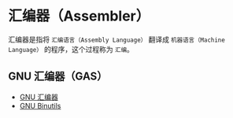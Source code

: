 # 汇编器（Assembler）

汇编器是指将 `汇编语言（Assembly Language）` 翻译成 `机器语言（Machine Language）` 的程序，这个过程称为 `汇编`。

## GNU 汇编器（GAS）

* [GNU 汇编器](https://zh.wikipedia.org/wiki/GNU%E6%B1%87%E7%BC%96%E5%99%A8)
* [GNU Binutils](https://zh.wikipedia.org/wiki/GNU_Binutils)
